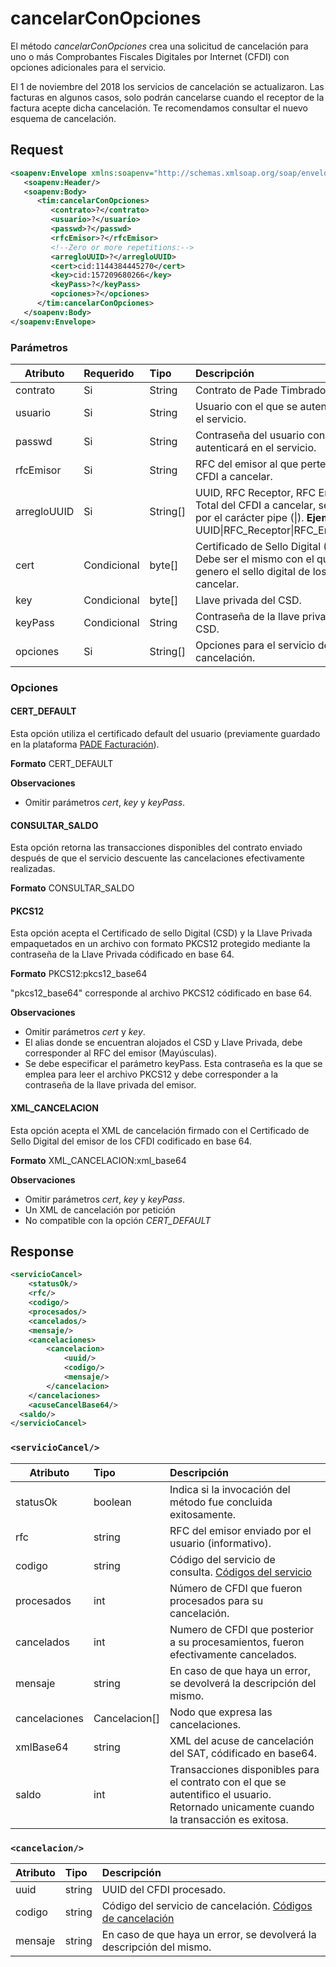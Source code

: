 # cancelarConOpciones

El método *cancelarConOpciones* crea una solicitud de cancelación para uno o más Comprobantes Fiscales Digitales por Internet (CFDI) con opciones adicionales para el servicio.

El 1 de noviembre del 2018 los servicios de cancelación se actualizaron. Las facturas en algunos casos, solo podrán cancelarse cuando el receptor de la factura acepte dicha cancelación. Te recomendamos consultar el nuevo esquema de cancelación.

## Request

```xml
<soapenv:Envelope xmlns:soapenv="http://schemas.xmlsoap.org/soap/envelope/" xmlns:tim="timbrado.ws.pade.mx">
   <soapenv:Header/>
   <soapenv:Body>
      <tim:cancelarConOpciones>
         <contrato>?</contrato>
         <usuario>?</usuario>
         <passwd>?</passwd>
         <rfcEmisor>?</rfcEmisor>
         <!--Zero or more repetitions:-->
         <arregloUUID>?</arregloUUID>
         <cert>cid:1144384445270</cert>
         <key>cid:157209680266</key>
         <keyPass>?</keyPass>
         <opciones>?</opciones>
      </tim:cancelarConOpciones>
   </soapenv:Body>
</soapenv:Envelope>
```

### Parámetros

| Atributo      | Requerido   | Tipo      | Descripción |
| ------------- |:----------- |:--------- |:----------- |
| contrato      | Si          | String    | Contrato de Pade Timbrado Fiscal. | 
| usuario       | Si          | String    | Usuario con el que se autenticará en el servicio. |
| passwd        | Si          | String    | Contraseña del usuario con el que se autenticará en el servicio. |
| rfcEmisor     | Si          | String    | RFC del emisor al que pertenecen los CFDI a cancelar. |
| arregloUUID   | Si           |String[]   | UUID, RFC Receptor, RFC Emisor y Total del CFDI a cancelar, separada por el carácter pipe (\|). **Ejemplo**: <arregloUUID>UUID\|RFC_Receptor\|RFC_Emisor\|Total</arregloUUID> |
| cert          | Condicional | byte[]   | Certificado de Sello Digital (CSD). Debe ser el mismo con el que se genero el sello digital de los CFDI a cancelar. |
| key           | Condicional | byte[]   | Llave privada del CSD. |
| keyPass       | Condicional | String   | Contraseña de la llave privada del CSD. |
| opciones      | Si          | String[] | Opciones para el servicio de cancelación. |

### Opciones

#### CERT_DEFAULT  
Esta opción utiliza el certificado default del usuario (previamente guardado en la plataforma [PADE Facturación](https://facturacion.pade.mx/)).

**Formato**
CERT_DEFAULT

**Observaciones**
* Omitir parámetros *cert*, *key* y *keyPass*.

#### CONSULTAR_SALDO 
Esta opción retorna las transacciones disponibles del contrato enviado después de que el servicio descuente las cancelaciones efectivamente realizadas.

**Formato**
CONSULTAR_SALDO

#### PKCS12     
Esta opción acepta el Certificado de sello Digital (CSD) y la Llave Privada empaquetados en un archivo con formato PKCS12 protegido mediante la contraseña de la Llave Privada códificado en base 64.

**Formato**
PKCS12:pkcs12_base64

"pkcs12_base64" corresponde al archivo PKCS12 códificado en base 64.

**Observaciones**
* Omitir parámetros *cert* y *key*.
* El alias donde se encuentran alojados el CSD y Llave Privada, debe corresponder al RFC del emisor (Mayúsculas).
* Se debe especificar el parámetro keyPass. Esta contraseña es la que se emplea para leer el archivo PKCS12 y debe corresponder a la contraseña de la llave privada del emisor.

#### XML_CANCELACION 

Esta opción acepta el XML de cancelación firmado con el Certificado de Sello Digital del emisor de los CFDI codificado en base 64.

**Formato**
XML_CANCELACION:xml_base64

**Observaciones**
* Omitir parámetros *cert*, *key* y *keyPass*.
* Un XML de cancelación por petición
* No compatible con la opción *CERT_DEFAULT*

## Response

```xml
<servicioCancel>
	<statusOk/>
	<rfc/>
	<codigo/>
	<procesados/>
	<cancelados/>
	<mensaje/>
	<cancelaciones>
		<cancelacion>
			<uuid/>
			<codigo/>
			<mensaje/>
		</cancelacion>
	</cancelaciones>
	<acuseCancelBase64/>
  <saldo/>
</servicioCancel>
```

### `<servicioCancel/>`

| Atributo      | Tipo          | Descripción |
| ------------- |:------------- |:----------- |
| statusOk      | boolean       | Indica si la invocación del método fue concluida exitosamente. |
| rfc           | string        | RFC del emisor enviado por el usuario (informativo). |
| codigo        | string        | Código del servicio de consulta. [Códigos del servicio](https://github.com/MarthaRiveraV/timbradoDoc/blob/master/codigos.md)
| procesados    | int           | Número de CFDI que fueron procesados para su cancelación. |
| cancelados    | int           | Numero de CFDI que posterior a su procesamientos, fueron efectivamente cancelados. |
| mensaje       | string        | En caso de que haya un error, se devolverá la descripción del mismo. |
| cancelaciones | Cancelacion[] | Nodo que expresa las cancelaciones. |
| xmlBase64     | string        | XML del acuse de cancelación del SAT, códificado en base64. |
| saldo         | int           | Transacciones disponibles para el contrato con el que se autentifico el usuario. Retornado unicamente cuando la transacción es exitosa. |

### `<cancelacion/>`
| Atributo      | Tipo          | Descripción |
| ------------- |:------------- |:----------- |
| uuid          | string        | UUID del CFDI procesado. | https://github.com/MarthaRiveraV/timbradoDoc/blob/master/codigosCancelacion.md
| codigo        | string        | Código del servicio de cancelación. [Códigos de cancelación](https://github.com/MarthaRiveraV/timbradoDoc/blob/master/codigosCancelacion.md)
| mensaje       | string        | En caso de que haya un error, se devolverá la descripción del mismo. |
